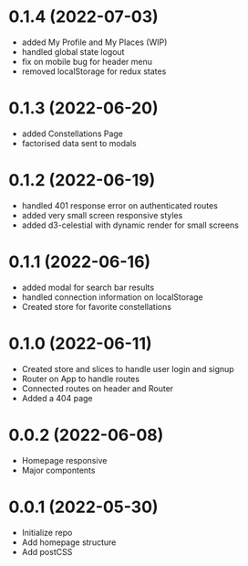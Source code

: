 # 0.1.4 (2022-07-03)

- added My Profile and My Places (WIP)
- handled global state logout
- fix on mobile bug for header menu
- removed localStorage for redux states

# 0.1.3 (2022-06-20)

- added Constellations Page
- factorised data sent to modals

# 0.1.2 (2022-06-19)

- handled 401 response error on authenticated routes
- added very small screen responsive styles
- added d3-celestial with dynamic render for small screens

# 0.1.1 (2022-06-16)

- added modal for search bar results
- handled connection information on localStorage
- Created store for favorite constellations

# 0.1.0 (2022-06-11)

- Created store and slices to handle user login and signup
- Router on App to handle routes
- Connected routes on header and Router
- Added a 404 page

# 0.0.2 (2022-06-08)

- Homepage responsive
- Major compontents

# 0.0.1 (2022-05-30)

- Initialize repo
- Add homepage structure
- Add postCSS
